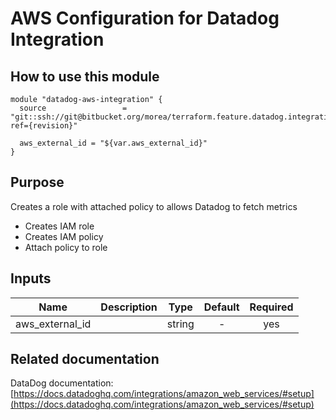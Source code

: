 AWS Configuration for Datadog Integration
=========================================

How to use this module
----------------------

```
module "datadog-aws-integration" {
  source                 = "git::ssh://git@bitbucket.org/morea/terraform.feature.datadog.integration.aws.git?ref={revision}"

  aws_external_id = "${var.aws_external_id}"
}
```

Purpose
-------

Creates a role with attached policy to allows Datadog to fetch metrics

* Creates IAM role
* Creates IAM policy
* Attach policy to role

Inputs
------

| Name | Description | Type | Default | Required |
|------|-------------|:----:|:-----:|:-----:|
| aws_external_id |  | string | - | yes |

Related documentation
---------------------

DataDog documentation: [https://docs.datadoghq.com/integrations/amazon_web_services/#setup](https://docs.datadoghq.com/integrations/amazon_web_services/#setup)
